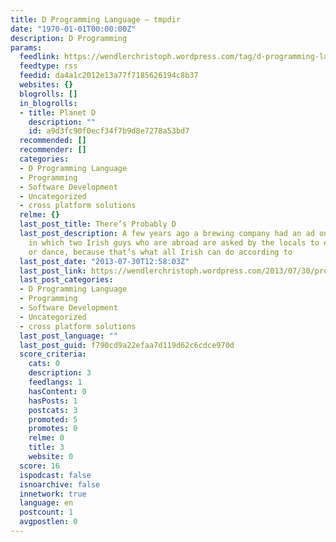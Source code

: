 ```yaml
---
title: D Programming Language – tmpdir
date: "1970-01-01T00:00:00Z"
description: D Programming
params:
  feedlink: https://wendlerchristoph.wordpress.com/tag/d-programming-language/feed/
  feedtype: rss
  feedid: da4a1c2012e13a77f7185626194c8b37
  websites: {}
  blogrolls: []
  in_blogrolls:
  - title: Planet D
    description: ""
    id: a9d3fc90f0ecf34f7b9d8e7278a53bd7
  recommended: []
  recommender: []
  categories:
  - D Programming Language
  - Programming
  - Software Development
  - Uncategorized
  - cross platform solutions
  relme: {}
  last_post_title: There’s Probably D
  last_post_description: A few years ago a brewing company had an ad on television
    in which two Irish guys who are abroad are asked by the locals to either sing
    or dance, because that’s what all Irish can do according to
  last_post_date: "2013-07-30T12:58:03Z"
  last_post_link: https://wendlerchristoph.wordpress.com/2013/07/30/probably-d/
  last_post_categories:
  - D Programming Language
  - Programming
  - Software Development
  - Uncategorized
  - cross platform solutions
  last_post_language: ""
  last_post_guid: f790cd9a22efaa7d119d62c6cdce970d
  score_criteria:
    cats: 0
    description: 3
    feedlangs: 1
    hasContent: 0
    hasPosts: 1
    postcats: 3
    promoted: 5
    promotes: 0
    relme: 0
    title: 3
    website: 0
  score: 16
  ispodcast: false
  isnoarchive: false
  innetwork: true
  language: en
  postcount: 1
  avgpostlen: 0
---
```

